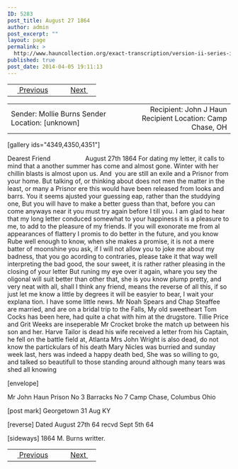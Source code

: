 ```yaml
---
ID: 5283
post_title: August 27 1864
author: admin
post_excerpt: ""
layout: page
permalink: >
  http://www.hauncollection.org/exact-transcription/version-ii-series-iii/august-27-1864/
published: true
post_date: 2014-04-05 19:11:13
---
```

<table style="width: 100%;" align="center">
<tbody>
<tr>
<td width="50%"> <a href="http://www.hauncollection.org/version-2/version-ii-series-iii/july-29-1864/"><img src="https://lh3.googleusercontent.com/-EFJpxxNiPNw/VqgtWBCZrMI/AAAAAAAAAFU/WfY4lPFWWkg/s800-Ic42/Soeb-Plain-Arrows-8-10px.png" alt="" width="10" height="10" /> Previous</a></td>
<td style="text-align: right;"><a href="http://www.hauncollection.org/version-2/version-ii-series-iii/october-6-1864/">Next <img src="https://lh3.googleusercontent.com/-67k0cYlpXHw/VqgtWKz1MXI/AAAAAAAAAFU/k9PW_Piyurk/s800-Ic42/Soeb-Plain-Arrows-5-10px.png" alt="" width="10" height="10" /></a></td>
</tr>
</tbody>
</table>
<table style="width: 100%;" align="center">
<tbody>
<tr>
<td width="50%">Sender: Mollie Burns
Sender Location: [unknown]</td>
<td style="text-align: right;">Recipient: John J Haun
Recipient Location: Camp Chase, OH</td>
</tr>
</tbody>
</table>
[gallery ids="4349,4350,4351"]

Dearest Friend                    August 27th 1864
For dating my letter, it calls to mind that a
another summer has come and almost gone. Winter with her chillin
blasts is almost upon us. And  you are still an exile
and a Prisnor from your home. But talking of, or thinking
about does not men the matter in the least, or many a
Prisnor ere this would have been released from looks and
barrs. You it seems ajusted your guessing eap, rather than
the studdying one, But you will have to make a better
guess than that, before you can come anyways near it
you must try again before I till you. I am glad to hear
that my long letter conduced somewhat to your happiness
it is a pleasure to me, to add to the pleasure of my
friends. If you will exonorate me from al appearances
of flattery I promis to do better in the future, and
you know Rube well enough to know, when she
makes a promise, it is not a mere batter of
moonshine you ask, if I will not allow
you to joke me about my badness, that you go
acording to contraries, please take it that way
well interpreting the bad good, the sour sweet, it is rather
rather pleasing in the closing of your letter But runing
my eye over it again, whare you sey the oligonal
will suit better than other that, she is you know
plump pretty, and very neat with all,
shall I think any friend, means the reverse of
all this, if so just let me know a little by degrees
it will be easyier to bear, I wait your explana
tion. I have some little news. Mr Noah Spears and
Chap Steaffee are married, and are on a bridal
trip to the Falls, My old sweetheart Tom Cocks
has been here, had quite a chat with him at
the drugstore. Tillie Price and Grit Weeks are
inseperable Mr Crocket broke the match up
between his son and her. Harve Tailor is
dead his wife received a letter from his
Captain, he fell on the battle field at, Atlanta
Mrs John Wright is also dead, do not know the
partickulars of his death Mary Nicles was
burried and sunday week last, hers was indeed a
happy death bed, She was so willing to go, and
talked so beautifull to those standing around
although many tears was shed all knowing

[envelope]

Mr John Haun
Prison No 3 Barracks No 7
Camp Chase, Columbus
Ohio

[post mark]
Georgetown
31 Aug
KY

[reverse]
Dated August 27th 64
recvd Sept 5th 64

[sideways]
1864 M. Burns
writter.

<table style="width: 100%;" align="center">
<tbody>
<tr>
<td width="50%"> <a href="http://www.hauncollection.org/version-2/version-ii-series-iii/july-29-1864/"><img src="https://lh3.googleusercontent.com/-EFJpxxNiPNw/VqgtWBCZrMI/AAAAAAAAAFU/WfY4lPFWWkg/s800-Ic42/Soeb-Plain-Arrows-8-10px.png" alt="" width="10" height="10" /> Previous</a></td>
<td style="text-align: right;"><a href="http://www.hauncollection.org/version-2/version-ii-series-iii/october-6-1864/">Next <img src="https://lh3.googleusercontent.com/-67k0cYlpXHw/VqgtWKz1MXI/AAAAAAAAAFU/k9PW_Piyurk/s800-Ic42/Soeb-Plain-Arrows-5-10px.png" alt="" width="10" height="10" /></a></td>
</tr>
</tbody>
</table>